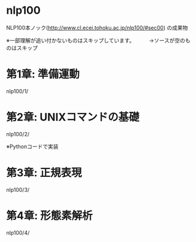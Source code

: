# nlp100
NLP100本ノック(http://www.cl.ecei.tohoku.ac.jp/nlp100/#sec00) の成果物

※一部理解が追い付かないものはスキップしています。　
　　→ソースが空のものはスキップ


# 第1章: 準備運動
nlp100/1/


# 第2章: UNIXコマンドの基礎
nlp100/2/

※Pythonコードで実装


# 第3章: 正規表現

nlp100/3/

# 第4章: 形態素解析


nlp100/4/